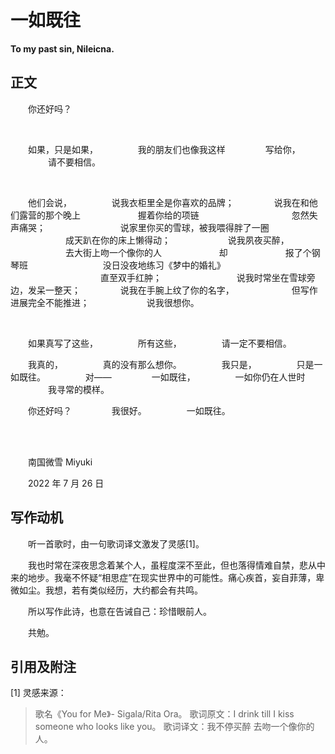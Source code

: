# 一如既往

**To my past sin, Nileicna.**

## 正文

　　你还好吗？

<br>

　　如果，只是如果，
　　
　　我的朋友们也像我这样
　　
　　写给你，
　　
　　请不要相信。

<br>

　　他们会说，
　　
　　说我衣柜里全是你喜欢的品牌；
　　
　　说我在和他们露营的那个晚上
　　
　　　　握着你给的项链
　　　　
　　　　　　忽然失声痛哭；
　　　　　　
　　说家里你买的雪球，被我喂得胖了一圈
　　
　　　　成天趴在你的床上懒得动；
　　　　
　　说我夙夜买醉，
　　
　　　　去大街上吻一个像你的人
　　　　
　　却
　　
　　　　报了个钢琴班
　　　　
　　　　没日没夜地练习《梦中的婚礼》
　　　　
　　　　　　直至双手红肿；
　　　　　　
　　说我时常坐在雪球旁边，发呆一整天；
　　
　　说我在手腕上纹了你的名字，
　　
　　　　但写作进展完全不能推进；
　　　　
　　说我很想你。

<br>

　　如果真写了这些，
　　
　　所有这些，
　　
　　请一定不要相信。
　　
<br>

　　我真的，
　　
　　真的没有那么想你。
　　
　　我只是，
　　
　　只是一如既往。
　　
　　对——
　　
　　一如既往，
　　
　　一如你仍在人世时
　　
　　我寻常的模样。
　　
<br>

　　你还好吗？
　　
　　我很好。
　　
　　一如既往。

<br>

<br>

　　南国微雪 Miyuki

　　2022 年 7 月 26 日

## 写作动机

　　听一首歌时，由一句歌词译文激发了灵感[1]。

　　我也时常在深夜思念着某个人，虽程度深不至此，但也落得情难自禁，悲从中来的地步。我毫不怀疑“相思症”在现实世界中的可能性。痛心疾首，妄自菲薄，卑微如尘。我想，若有类似经历，大约都会有共鸣。

　　所以写作此诗，也意在告诫自己：珍惜眼前人。

　　共勉。

## 引用及附注

[1] 灵感来源：

> 歌名《You for Me》- Sigala/Rita Ora。
> 歌词原文：I drink till I kiss somеone who looks like you。
> 歌词译文：我不停买醉 去吻一个像你的人。